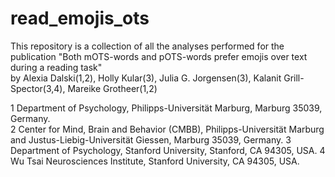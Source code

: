 # read_emojis_ots
This repository is a collection of all the analyses performed for the publication 
"Both mOTS-words and pOTS-words prefer emojis over text during a reading task" <br />
by Alexia Dalski(1,2), Holly Kular(3), Julia G. Jorgensen(3), Kalanit Grill-Spector(3,4), Mareike Grotheer(1,2)

1 Department of Psychology, Philipps-Universität Marburg, Marburg 35039, Germany.<br />
2 Center for Mind, Brain and Behavior (CMBB), Philipps-Universität Marburg and Justus-Liebig-Universität Giessen, Marburg 35039, Germany. 
3 Department of Psychology, Stanford University, Stanford, CA 94305, USA.
4 Wu Tsai Neurosciences Institute, Stanford University, CA 94305, USA.

